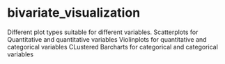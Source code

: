 # bivariate_visualization
Different plot types suitable for different variables.
Scatterplots for Quantitative and quantitative variables
Violinplots for quantitative and categorical variables
CLustered Barcharts for categorical and categorical variables
